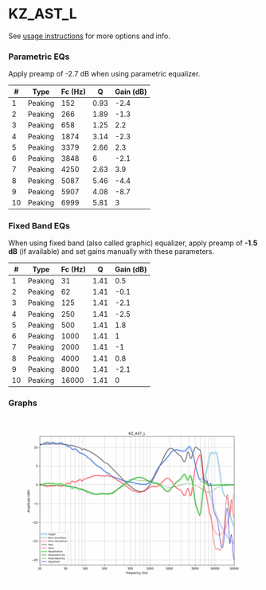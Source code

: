 # KZ_AST_L
See [usage instructions](https://github.com/jaakkopasanen/AutoEq#usage) for more options and info.

### Parametric EQs
Apply preamp of -2.7 dB when using parametric equalizer.

|   # | Type    |   Fc (Hz) |    Q |   Gain (dB) |
|-----|---------|-----------|------|-------------|
|   1 | Peaking |       152 | 0.93 |        -2.4 |
|   2 | Peaking |       266 | 1.89 |        -1.3 |
|   3 | Peaking |       658 | 1.25 |         2.2 |
|   4 | Peaking |      1874 | 3.14 |        -2.3 |
|   5 | Peaking |      3379 | 2.66 |         2.3 |
|   6 | Peaking |      3848 | 6    |        -2.1 |
|   7 | Peaking |      4250 | 2.63 |         3.9 |
|   8 | Peaking |      5087 | 5.46 |        -4.4 |
|   9 | Peaking |      5907 | 4.08 |        -8.7 |
|  10 | Peaking |      6999 | 5.81 |         3   |

### Fixed Band EQs
When using fixed band (also called graphic) equalizer, apply preamp of **-1.5 dB** (if available) and set gains manually with these parameters.

|   # | Type    |   Fc (Hz) |    Q |   Gain (dB) |
|-----|---------|-----------|------|-------------|
|   1 | Peaking |        31 | 1.41 |         0.5 |
|   2 | Peaking |        62 | 1.41 |        -0.1 |
|   3 | Peaking |       125 | 1.41 |        -2.1 |
|   4 | Peaking |       250 | 1.41 |        -2.5 |
|   5 | Peaking |       500 | 1.41 |         1.8 |
|   6 | Peaking |      1000 | 1.41 |         1   |
|   7 | Peaking |      2000 | 1.41 |        -1   |
|   8 | Peaking |      4000 | 1.41 |         0.8 |
|   9 | Peaking |      8000 | 1.41 |        -2.1 |
|  10 | Peaking |     16000 | 1.41 |         0   |

### Graphs
![](./KZ_AST_L.png)

